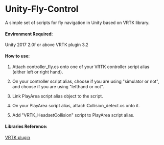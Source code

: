 # Unity-Fly-Control
A simple set of scripts for fly navigation in Unity based on VRTK library.

#### Environment Required:
Unity 2017 2.0f or above
VRTK plugin 3.2

#### How to use:
1. Attach controller_fly.cs onto one of your VRTK controller script alias (either left or right hand).

2. On your controller script alias, choose if you are using "simulator or not", and choose if you are using "lefthand or not".

3. Link PlayArea script alias object to the script.

4. On your PlayArea script alias, attach Collision_detect.cs onto it.

5. Add "VRTK_HeadsetCollision" script to PlayArea script alias.

#### Libraries Reference:
[VRTK plugin](https://vrtoolkit.readme.io/)